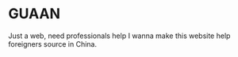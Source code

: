 # GUAAN
Just a web, need professionals help
I wanna make this website help foreigners source in China.
